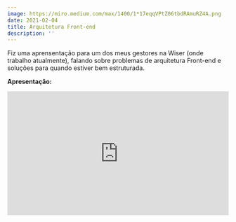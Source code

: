 ```yaml
---
image: https://miro.medium.com/max/1400/1*17eqqVPtZ06tbdRAmuRZ4A.png
date: 2021-02-04
title: Arquitetura Front-end
description: ''
---
```


Fiz uma aprensentação para um dos meus gestores na Wiser (onde trabalho atualmente), falando sobre problemas de arquitetura Front-end e soluções para quando estiver bem estruturada.

**Apresentação:**
<div style="left: 0; width: 100%; height: 0; position: relative; padding-bottom: 56.1972%;"><iframe src="https://speakerdeck.com/player/292539da7a18467ebe0c689763d5e85d" style="padding: 0 0 30px;border: 0; top: 0; left: 0; width: 100%; height: 100%; position: absolute;" allowfullscreen scrolling="no" allow="encrypted-media"></iframe></div>

